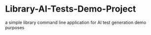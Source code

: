 # Library-AI-Tests-Demo-Project
a simple library command line application for AI test generation demo purposes
